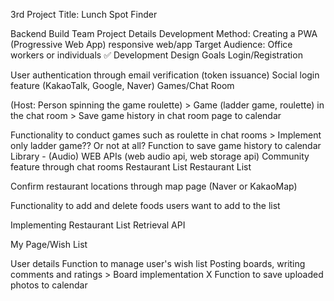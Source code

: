 3rd Project
Title: Lunch Spot Finder

Backend Build Team Project Details
Development Method: Creating a PWA (Progressive Web App) responsive web/app
Target Audience: Office workers or individuals
✅ Development Design Goals
Login/Registration

User authentication through email verification (token issuance)
Social login feature (KakaoTalk, Google, Naver)
Games/Chat Room

(Host: Person spinning the game roulette) > Game (ladder game, roulette) in the chat room > Save game history in chat room page to calendar

Functionality to conduct games such as roulette in chat rooms > Implement only ladder game?? Or not at all?
Function to save game history to calendar
Library <HTML5 Canvas> - (Audio) WEB APIs (web audio api, web storage api)
Community feature through chat rooms
Restaurant List Restaurant List

Confirm restaurant locations through map page (Naver or KakaoMap)

Functionality to add and delete foods users want to add to the list

Implementing Restaurant List Retrieval API

My Page/Wish List

User details
Function to manage user's wish list
Posting boards, writing comments and ratings > Board implementation X
Function to save uploaded photos to calendar 
